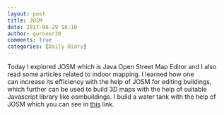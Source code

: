 ```yaml
---
layout: post
title: JOSM
date: 2017-06-29 18:10
author: gurnoor30
comments: true
categories: [Daily Diary]
---
```

Today I explored JOSM which is Java Open Street Map Editor and I also read some articles related to indoor mapping. I learned how one can increase its efficiency with the help of JOSM for editing buildings, which further can be used to build 3D maps with the help of suitable Javascript library like osmbuildings. I build a water tank with the help of JOSM which you can see in <a href="https://osmbuildings.org/?lat=30.85679&amp;lon=75.85942&amp;zoom=17.4&amp;rotation=0&amp;tilt=30">this</a> link.
